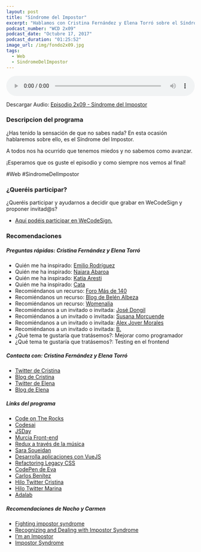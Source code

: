 ```yaml
---
layout: post
title: "Síndrome del Impostor"
excerpt: "Hablamos con Cristina Fernández y Elena Torró sobre el Síndrome del Impostor."
podcast_number: "WCD 2x09"
podcast_date: "Octubre 17, 2017"
podcast_duration: "01:25:52"
image_url: /img/fondo2x09.jpg
tags: 
  - Web
  - SindromeDelImpostor
---
```


<audio src="http://www.podtrac.com/pts/" preload="auto" controls style="width: 100%;">
  <p>Tu navegador no implementa el elemento audio</p>
</audio>

<p>Descargar Audio: <a href="http://www.podtrac.com/pts/" title="Botón derecho del ratón, luego guardar enlace como...">Episodio 2x09 - Síndrome del Impostor</a></p>

<h3 class="post-title  post-heading">Descripcion del programa</h3>

¿Has tenido la sensación de que no sabes nada? En esta ocasión hablaremos sobre ello, es el Síndrome del Impostor.

A todos nos ha ocurrido que tenemos miedos y no sabemos como avanzar.


¡Esperamos que os guste el episodio y como siempre nos vemos al final!
 
<div class="rule"></div>

#Web #SindromeDelImpostor

<div class="rule"></div>

<h3 class="post-title  post-heading">¿Queréis participar?</h3>

<p>¿Queréis participar y ayudarnos a decidir que grabar en WeCodeSign y proponer invitad@s?</p>

<ul>
  <li class="recomendacion"><a href="https://github.com/WeCodeSign/nuevos-episodios-e-invitades">Aquí podéis participar en WeCodeSign.</a></li>
</ul>

<div class="rule"></div>

<h3 class="post-title  post-heading">Recomendaciones</h3>

##### Preguntas rápidas: Cristina Fernández y Elena Torró

<ul>
  <li class="recomendacion"><span>Quién me ha inspirado: </span><a href="https://twitter.com/LUREKA_es">Emilio Rodríguez</a></li>
  <li class="recomendacion"><span>Quién me ha inspirado: </span><a href="https://twitter.com/nabaroa">Naiara Abaroa</a></li>
  <li class="recomendacion"><span>Quién me ha inspirado: </span><a href="https://twitter.com/karesti">Katia Aresti</a></li>
  <li class="recomendacion"><span>Quién me ha inspirado: </span><a href="https://twitter.com/cataflu">Cata</a></li>
  <li class="recomendacion"><span>Recomiéndanos un recurso: </span><a href="https://masde140.com/">Foro Más de 140</a></li>
  <li class="recomendacion"><span>Recomiéndanos un recurso: </span><a href="https://belenalbeza.com/">Blog de Belén Albeza</a></li>
  <li class="recomendacion"><span>Recomiéndanos un recurso: </span><a href="https://mujertech.womenalia.com/">Womenalia</a></li>
  <li class="recomendacion"><span>Recomiéndanos a un invitado o invitada: </span><a href="https://twitter.com/jdonsan">José Dongil</a></li>
  <li class="recomendacion"><span>Recomiéndanos a un invitado o invitada: </span><a href="https://twitter.com/smorcuende">Susana Morcuende</a></li>
  <li class="recomendacion"><span>Recomiéndanos a un invitado o invitada: </span><a href="https://twitter.com/alexjoverm">Alex Jover Morales</a></li>
  <li class="recomendacion"><span>Recomiéndanos a un invitado o invitada: </span><a href="https://twitter.com/chucheria">B.</a></li>
  <li class="recomendacion"><span>¿Qué tema te gustaría que tratásemos?: </span>Mejorar como programador</li>
  <li class="recomendacion"><span>¿Qué tema te gustaría que tratásemos?: </span>Testing en el frontend</li>
</ul>

##### Contacta con: Cristina Fernández y Elena Torró

<ul>
  <li class="recomendacion"><a href="https://twitter.com/cristinafsanz">Twitter de Cristina</a></li>
  <li class="recomendacion"><a href="http://cristinafsanz.github.io/projects/">Blog de Cristina</a></li>
  <li class="recomendacion"><a href="https://twitter.com/eletorro">Twitter de Elena</a></li>
  <li class="recomendacion"><a href="https://elenatorro.github.io/">Blog de Elena</a></li>
</ul>

##### Links del programa

<ul>
  <li class="recomendacion"><a href="https://twitter.com/codeontherocks">Code on The Rocks</a></li>
  <li class="recomendacion"><a href="https://www.codesai.com">Codesai</a></li>
  <li class="recomendacion"><a href="http://2017.jsday.es/">JSDay</a></li>
  <li class="recomendacion"><a href="https://www.meetup.com/es-ES/Murcia-Frontend/">Murcia Front-end</a></li>
  <li class="recomendacion"><a href="https://www.todojs.com/redux-traves-la-musica-elena-torro/">Redux a través de la música</a></li>
  <li class="recomendacion"><a href="https://twitter.com/SaraSoueidan">Sara Soueidan</a></li>
  <li class="recomendacion"><a href="https://www.gitbook.com/@jdonsan">Desarrolla aplicaciones con VueJS</a></li>
  <li class="recomendacion"><a href="https://www.youtube.com/watch?v=nCPAFcMf8qc">Refactoring Legacy CSS</a></li>
  <li class="recomendacion"><a href="https://codepen.io/SoyEva">CodePen de Eva</a></li>
  <li class="recomendacion"><a href="https://twitter.com/etnassoft">Carlos Benítez</a></li>
  <li class="recomendacion"><a href="https://twitter.com/cristinafsanz/status/885603529167130624">Hilo Twitter Cristina</a></li>
  <li class="recomendacion"><a href="https://twitter.com/buenapava/status/850003345976823813">Hilo Twitter Marina</a></li>
  <li class="recomendacion"><a href="https://twitter.com/AdaLab_Digital">Adalab</a></li>
</ul>

##### Recomendaciones de Nacho y Carmen

<ul>
  <li class="recomendacion"><a href="https://www.ted.com/playlists/503/fighting_impostor_syndrome">Fighting impostor syndrome</a></li>
  <li class="recomendacion"><a href="https://www.sitepoint.com/recognizing-dealing-impostor-syndrome/">Recognizing and Dealing with Impostor Syndrome</a></li>
  <li class="recomendacion"><a href="https://davidwalsh.name/impostor-syndrome">I’m an Impostor</a></li>
  <li class="recomendacion"><a href="https://www.codenewbie.org/podcast/impostor-syndrome">Impostor Syndrome</a></li>
</ul>
